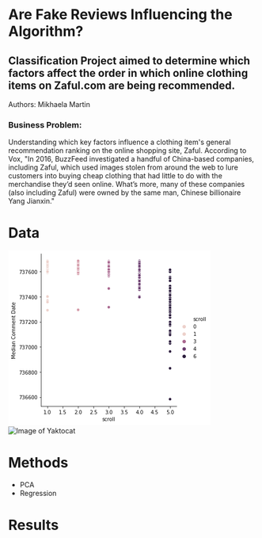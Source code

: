 # Are Fake Reviews Influencing the Algorithm?

## Classification Project aimed to determine which factors affect the order in which online clothing items on Zaful.com are being recommended.

Authors: Mikhaela Martin

### Business Problem:
Understanding which key factors influence a clothing item's general recommendation ranking on the online shopping site, Zaful.
According to Vox, "In 2016, BuzzFeed investigated a handful of China-based companies, including Zaful, which used images stolen from around the web to lure customers into buying cheap clothing that had little to do with the merchandise they’d seen online. What’s more, many of these companies (also including Zaful) were owned by the same man, Chinese billionaire Yang Jianxin."

# Data
![image](https://github.com/mikhaelamartin/Zaful-Classification/blob/main/Zaful%20Dress%20Classification/plots/output_104_1.png)
![Image of Yaktocat](https://octodex.github.com/images/yaktocat.png)

# Methods
- PCA
- Regression

# Results
